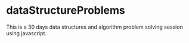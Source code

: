 # dataStructureProblems
This is a 30 days data structures and algorithm problem solving session using javascript.
